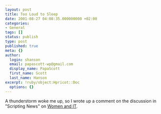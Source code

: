 ```yaml
---
layout: post
title: Too Loud to Sleep
date: 2001-08-27 04:08:35.000000000 +02:00
categories:
- General
tags: []
status: publish
type: post
published: true
meta: {}
author:
  login: shanson
  email: papascott-wp@gmail.com
  display_name: PapaScott
  first_name: Scott
  last_name: Hanson
excerpt: !ruby/object:Hpricot::Doc
  options: {}
---
```

<p>A thunderstorm woke me up, so I wrote up a comment on the discussion in "Scripting News" on <a href="http://shanson.editthispage.com/stories/storyReader$703">Women and IT</a>.</p>
